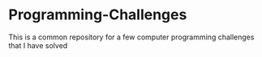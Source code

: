 # Programming-Challenges
This is a common repository for a few computer programming challenges that I have solved

